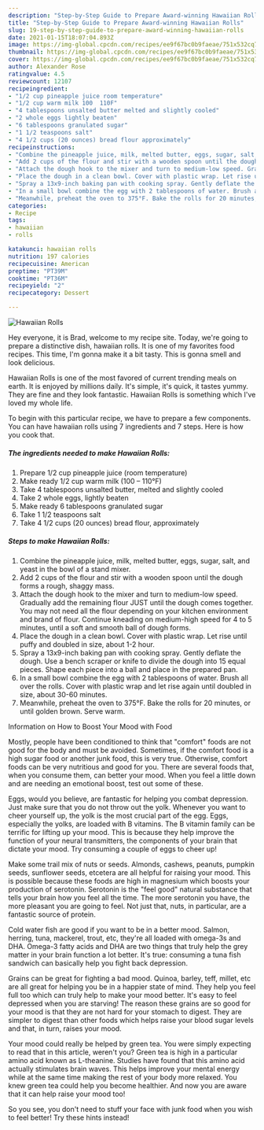 ```yaml
---
description: "Step-by-Step Guide to Prepare Award-winning Hawaiian Rolls"
title: "Step-by-Step Guide to Prepare Award-winning Hawaiian Rolls"
slug: 19-step-by-step-guide-to-prepare-award-winning-hawaiian-rolls
date: 2021-01-15T18:07:04.893Z
image: https://img-global.cpcdn.com/recipes/ee9f67bc0b9faeae/751x532cq70/hawaiian-rolls-recipe-main-photo.jpg
thumbnail: https://img-global.cpcdn.com/recipes/ee9f67bc0b9faeae/751x532cq70/hawaiian-rolls-recipe-main-photo.jpg
cover: https://img-global.cpcdn.com/recipes/ee9f67bc0b9faeae/751x532cq70/hawaiian-rolls-recipe-main-photo.jpg
author: Alexander Rose
ratingvalue: 4.5
reviewcount: 12107
recipeingredient:
- "1/2 cup pineapple juice room temperature"
- "1/2 cup warm milk 100  110F"
- "4 tablespoons unsalted butter melted and slightly cooled"
- "2 whole eggs lightly beaten"
- "6 tablespoons granulated sugar"
- "1 1/2 teaspoons salt"
- "4 1/2 cups (20 ounces) bread flour approximately"
recipeinstructions:
- "Combine the pineapple juice, milk, melted butter, eggs, sugar, salt, and yeast in the bowl of a stand mixer."
- "Add 2 cups of the flour and stir with a wooden spoon until the dough forms a rough, shaggy mass."
- "Attach the dough hook to the mixer and turn to medium-low speed. Gradually add the remaining flour JUST until the dough comes together. You may not need all the flour depending on your kitchen environment and brand of flour. Continue kneading on medium-high speed for 4 to 5 minutes, until a soft and smooth ball of dough forms."
- "Place the dough in a clean bowl. Cover with plastic wrap. Let rise until puffy and doubled in size, about 1-2 hour."
- "Spray a 13x9-inch baking pan with cooking spray. Gently deflate the dough. Use a bench scraper or knife to divide the dough into 15 equal pieces. Shape each piece into a ball and place in the prepared pan."
- "In a small bowl combine the egg with 2 tablespoons of water. Brush all over the rolls. Cover with plastic wrap and let rise again until doubled in size, about 30-60 minutes."
- "Meanwhile, preheat the oven to 375°F. Bake the rolls for 20 minutes, or until golden brown. Serve warm."
categories:
- Recipe
tags:
- hawaiian
- rolls

katakunci: hawaiian rolls 
nutrition: 197 calories
recipecuisine: American
preptime: "PT39M"
cooktime: "PT36M"
recipeyield: "2"
recipecategory: Dessert

---
```



![Hawaiian Rolls](https://img-global.cpcdn.com/recipes/ee9f67bc0b9faeae/751x532cq70/hawaiian-rolls-recipe-main-photo.jpg)

Hey everyone, it is Brad, welcome to my recipe site. Today, we're going to prepare a distinctive dish, hawaiian rolls. It is one of my favorites food recipes. This time, I'm gonna make it a bit tasty. This is gonna smell and look delicious.

Hawaiian Rolls is one of the most favored of current trending meals on earth. It is enjoyed by millions daily. It's simple, it's quick, it tastes yummy. They are fine and they look fantastic. Hawaiian Rolls is something which I've loved my whole life.




To begin with this particular recipe, we have to prepare a few components. You can have hawaiian rolls using 7 ingredients and 7 steps. Here is how you cook that.

<!--inarticleads1-->

##### The ingredients needed to make Hawaiian Rolls:

1. Prepare 1/2 cup pineapple juice (room temperature)
1. Make ready 1/2 cup warm milk (100 – 110°F)
1. Take 4 tablespoons unsalted butter, melted and slightly cooled
1. Take 2 whole eggs, lightly beaten
1. Make ready 6 tablespoons granulated sugar
1. Take 1 1/2 teaspoons salt
1. Take 4 1/2 cups (20 ounces) bread flour, approximately




<!--inarticleads2-->

##### Steps to make Hawaiian Rolls:

1. Combine the pineapple juice, milk, melted butter, eggs, sugar, salt, and yeast in the bowl of a stand mixer.
1. Add 2 cups of the flour and stir with a wooden spoon until the dough forms a rough, shaggy mass.
1. Attach the dough hook to the mixer and turn to medium-low speed. Gradually add the remaining flour JUST until the dough comes together. You may not need all the flour depending on your kitchen environment and brand of flour. Continue kneading on medium-high speed for 4 to 5 minutes, until a soft and smooth ball of dough forms.
1. Place the dough in a clean bowl. Cover with plastic wrap. Let rise until puffy and doubled in size, about 1-2 hour.
1. Spray a 13x9-inch baking pan with cooking spray. Gently deflate the dough. Use a bench scraper or knife to divide the dough into 15 equal pieces. Shape each piece into a ball and place in the prepared pan.
1. In a small bowl combine the egg with 2 tablespoons of water. Brush all over the rolls. Cover with plastic wrap and let rise again until doubled in size, about 30-60 minutes.
1. Meanwhile, preheat the oven to 375°F. Bake the rolls for 20 minutes, or until golden brown. Serve warm.




Information on How to Boost Your Mood with Food


Mostly, people have been conditioned to think that "comfort" foods are not good for the body and must be avoided. Sometimes, if the comfort food is a high sugar food or another junk food, this is very true. Otherwise, comfort foods can be very nutritious and good for you. There are several foods that, when you consume them, can better your mood. When you feel a little down and are needing an emotional boost, test out some of these.

Eggs, would you believe, are fantastic for helping you combat depression. Just make sure that you do not throw out the yolk. Whenever you want to cheer yourself up, the yolk is the most crucial part of the egg. Eggs, especially the yolks, are loaded with B vitamins. The B vitamin family can be terrific for lifting up your mood. This is because they help improve the function of your neural transmitters, the components of your brain that dictate your mood. Try consuming a couple of eggs to cheer up!

Make some trail mix of nuts or seeds. Almonds, cashews, peanuts, pumpkin seeds, sunflower seeds, etcetera are all helpful for raising your mood. This is possible because these foods are high in magnesium which boosts your production of serotonin. Serotonin is the "feel good" natural substance that tells your brain how you feel all the time. The more serotonin you have, the more pleasant you are going to feel. Not just that, nuts, in particular, are a fantastic source of protein.

Cold water fish are good if you want to be in a better mood. Salmon, herring, tuna, mackerel, trout, etc, they're all loaded with omega-3s and DHA. Omega-3 fatty acids and DHA are two things that truly help the grey matter in your brain function a lot better. It's true: consuming a tuna fish sandwich can basically help you fight back depression. 

Grains can be great for fighting a bad mood. Quinoa, barley, teff, millet, etc are all great for helping you be in a happier state of mind. They help you feel full too which can truly help to make your mood better. It's easy to feel depressed when you are starving! The reason these grains are so good for your mood is that they are not hard for your stomach to digest. They are simpler to digest than other foods which helps raise your blood sugar levels and that, in turn, raises your mood.

Your mood could really be helped by green tea. You were simply expecting to read that in this article, weren't you? Green tea is high in a particular amino acid known as L-theanine. Studies have found that this amino acid actually stimulates brain waves. This helps improve your mental energy while at the same time making the rest of your body more relaxed. You knew green tea could help you become healthier. And now you are aware that it can help raise your mood too!

So you see, you don't need to stuff your face with junk food when you wish to feel better! Try  these hints  instead!


